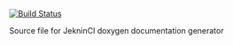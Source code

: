 [![Build Status](https://web.racf.bnl.gov/jenkins-sphenix/buildStatus/icon?job=EIC/doxygen)](https://web.racf.bnl.gov/jenkins-sphenix/job/EIC/job/doxygen/)

Source file for JekninCI doxygen documentation generator
